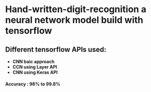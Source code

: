 <h1>
Hand-written-digit-recognition
a neural network model build with tensorflow
</h1>
<b>
<h2>Different tensorflow APIs used:</h2>

<ul>
  <li>CNN baic approach</li>
  <li>CCN using Layer API</li>
  <li>CNN using Keras API</li>
</ul>
<h4>Accuracy : 98% to 99.8% </h4>
